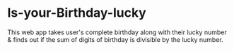 # Is-your-Birthday-lucky
This web app takes user's complete birthday along with their lucky number &amp; finds out if the sum of digits of birthday is divisible by the lucky number.
